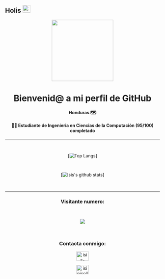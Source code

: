 ## Holis <img src="https://media.giphy.com/media/hvRJCLFzcasrR4ia7z/giphy.gif" width="25px" height="25px">
  

<div align="center">
<div><img src="https://media.giphy.com/media/WUlplcMpOCEmTGBtBW/giphy.gif" width="200"></div>
<h1>Bienvenid@ a mi perfil de GitHub</h1>

#### Honduras 🗺

#### 👩‍💻 Estudiante de Ingenieria en Ciencias de la Computación (95/100) completado

<!-- ### <div><p><a href="https://isinicolle.github.io/">Portafolio</a></p></div> -->
______

<br>


[![Top Langs](https://github-readme-stats.vercel.app/api/top-langs/?username=isinicolle&langs_count=15&layout=compact&theme=omni)]

<br>

[![Isis's github stats](https://github-readme-stats.vercel.app/api?username=isinicolle&hide=contribs,issues&count_private=true&include_all_commits&show_icons=true&theme=omni)]

<br>

______
<h3>Visitante numero:</h3>  <br>
<p> 
  <img src="https://profile-counter.glitch.me/isinicolle/count.svg" />
  <br>

</p>

<br>
  
<h3>Contacta conmigo:</h3>
  
<div class="row">
  <div class="col" id="col-2">
<a href="https://www.linkedin.com/in/isis-zapata/" target="blank"><img align="center" src="https://raw.githubusercontent.com/rahuldkjain/github-profile-readme-generator/master/src/images/icons/Social/linked-in-alt.svg" alt="isis-zapata" height="30" width="40" /></a> 
  
<a href="https://www.instagram.com/isinicolle/" target="blank"><img align="center" src="https://raw.githubusercontent.com/rahuldkjain/github-profile-readme-generator/master/src/images/icons/Social/instagram.svg" alt="isinicolle" height="30" width="40" /></a>
    </div>
</div>
  

<br>


